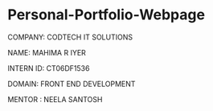 # Personal-Portfolio-Webpage

COMPANY: CODTECH IT SOLUTIONS

NAME: MAHIMA R IYER

INTERN ID: CT06DF1536

DOMAIN: FRONT END DEVELOPMENT

MENTOR : NEELA SANTOSH
